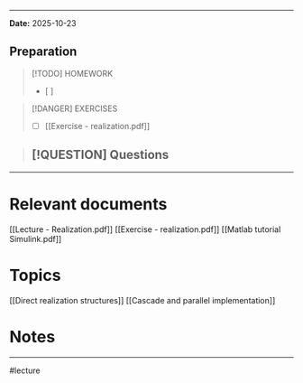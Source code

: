 
---
**Date:** 2025-10-23

## Preparation

>[!TODO] HOMEWORK
>- [ ] 

> [!DANGER] EXERCISES
> - [ ]  [[Exercise - realization.pdf]]

> [!QUESTION] Questions
> - 

---
# Relevant documents
[[Lecture - Realization.pdf]]
[[Exercise - realization.pdf]]
[[Matlab tutorial Simulink.pdf]]

# Topics
[[Direct realization structures]]
[[Cascade and parallel implementation]]

# Notes


---
#lecture 